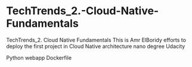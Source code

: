 # TechTrends_2.-Cloud-Native-Fundamentals
TechTrends_2. Cloud Native Fundamentals
This is Amr ElBoridy efforts to deploy the first project in Cloud Native architecture nano degree Udacity

Python webapp
Dockerfile